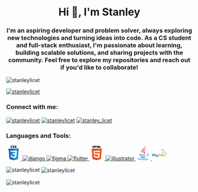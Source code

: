 <h1 align="center">Hi 👋, I'm Stanley</h1>
<h3 align="center">I'm an aspiring developer and problem solver, always exploring new technologies and turning ideas into code. As a CS student and full-stack enthusiast, I'm passionate about learning, building scalable solutions, and sharing projects with the community. Feel free to explore my repositories and reach out if you'd like to collaborate!</h3>

<p align="left"> <img src="https://komarev.com/ghpvc/?username=stanleylicet&label=Profile%20views&color=ffffff&style=flat" alt="stanleylicet" /> </p>

<p align="left"> <a href="https://github.com/ryo-ma/github-profile-trophy"><img src="https://github-profile-trophy.vercel.app/?username=stanleylicet" alt="stanleylicet" /></a> </p>

<h3 align="left">Connect with me:</h3>
<p align="left">
<a href="https://linkedin.com/in/stanleylicet" target="blank"><img align="center" src="https://raw.githubusercontent.com/rahuldkjain/github-profile-readme-generator/master/src/images/icons/Social/linked-in-alt.svg" alt="stanleylicet" height="30" width="40" /></a>
<a href="https://kaggle.com/stanleylicet" target="blank"><img align="center" src="https://raw.githubusercontent.com/rahuldkjain/github-profile-readme-generator/master/src/images/icons/Social/kaggle.svg" alt="stanleylicet" height="30" width="40" /></a>
<a href="https://www.leetcode.com/stanley_licet" target="blank"><img align="center" src="https://raw.githubusercontent.com/rahuldkjain/github-profile-readme-generator/master/src/images/icons/Social/leet-code.svg" alt="stanley_licet" height="30" width="40" /></a>
</p>

<h3 align="left">Languages and Tools:</h3>
<p align="left"> <a href="https://www.w3schools.com/css/" target="_blank" rel="noreferrer"> <img src="https://raw.githubusercontent.com/devicons/devicon/master/icons/css3/css3-original-wordmark.svg" alt="css3" width="40" height="40"/> </a> <a href="https://www.djangoproject.com/" target="_blank" rel="noreferrer"> <img src="https://cdn.worldvectorlogo.com/logos/django.svg" alt="django" width="40" height="40"/> </a> <a href="https://www.figma.com/" target="_blank" rel="noreferrer"> <img src="https://www.vectorlogo.zone/logos/figma/figma-icon.svg" alt="figma" width="40" height="40"/> </a> <a href="https://flutter.dev" target="_blank" rel="noreferrer"> <img src="https://www.vectorlogo.zone/logos/flutterio/flutterio-icon.svg" alt="flutter" width="40" height="40"/> </a> <a href="https://www.w3.org/html/" target="_blank" rel="noreferrer"> <img src="https://raw.githubusercontent.com/devicons/devicon/master/icons/html5/html5-original-wordmark.svg" alt="html5" width="40" height="40"/> </a> <a href="https://www.adobe.com/in/products/illustrator.html" target="_blank" rel="noreferrer"> <img src="https://www.vectorlogo.zone/logos/adobe_illustrator/adobe_illustrator-icon.svg" alt="illustrator" width="40" height="40"/> </a> <a href="https://www.java.com" target="_blank" rel="noreferrer"> <img src="https://raw.githubusercontent.com/devicons/devicon/master/icons/java/java-original.svg" alt="java" width="40" height="40"/> </a> <a href="https://www.mysql.com/" target="_blank" rel="noreferrer"> <img src="https://raw.githubusercontent.com/devicons/devicon/master/icons/mysql/mysql-original-wordmark.svg" alt="mysql" width="40" height="40"/> </a> </p>

<p><img align="left" src="https://github-readme-stats.vercel.app/api/top-langs?username=stanleylicet&show_icons=true&locale=en&layout=compact" alt="stanleylicet" /></p>

<p>&nbsp;<img align="center" src="https://github-readme-stats.vercel.app/api?username=stanleylicet&show_icons=true&theme=tokyonight&locale=en" alt="stanleylicet" /></p>

<p><img align="center" src="https://github-readme-streak-stats.herokuapp.com/?user=stanleylicet&" alt="stanleylicet" /></p>
